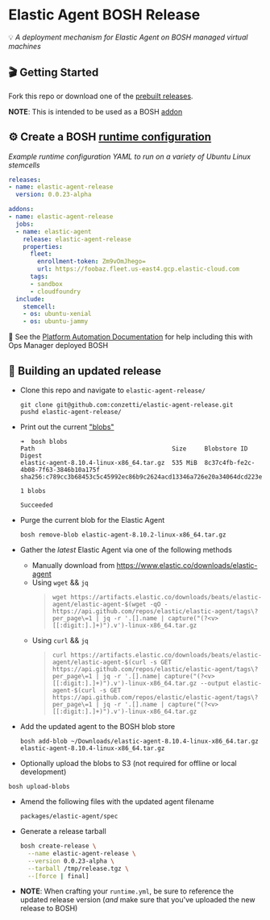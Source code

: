 Elastic Agent BOSH Release
===========================
💡 _A deployment mechanism for Elastic Agent on BOSH managed virtual machines_

## 🎬 Getting Started

Fork this repo or download one of the [prebuilt releases](https://github.com/conzetti/elastic-agent-release/releases).

**NOTE**: This is intended to be used as a BOSH [addon](https://bosh.io/docs/runtime-config/#update)

## ⚙️ Create a BOSH [runtime configuration](manifests/runtime.yml)
_Example runtime configuration YAML to run on a variety of Ubuntu Linux stemcells_

```yml
releases:
- name: elastic-agent-release
  version: 0.0.23-alpha

addons:
- name: elastic-agent-release
  jobs:
  - name: elastic-agent
    release: elastic-agent-release
    properties:
      fleet:
        enrollment-token: Zm9vOmJhego=
        url: https://foobaz.fleet.us-east4.gcp.elastic-cloud.com
      tags:
      - sandbox
      - cloudfoundry
  include:
    stemcell:
    - os: ubuntu-xenial
    - os: ubuntu-jammy
```

📣 See the [Platform Automation Documentation](https://docs.pivotal.io/platform-automation/v5.0/tasks.html#update-runtime-config) for help including this with Ops Manager deployed BOSH

## 🔨 Building an updated release
* Clone this repo and navigate to `elastic-agent-release/`
  ```console
  git clone git@github.com:conzetti/elastic-agent-release.git
  pushd elastic-agent-release/
  ```

* Print out the current ["blobs" ](https://bosh.io/docs/release-blobs/)
  ```console
  ➜  bosh blobs
  Path                                      Size     Blobstore ID                          Digest
  elastic-agent-8.10.4-linux-x86_64.tar.gz  535 MiB  8c37c4fb-fe2c-4b08-7f63-3846b10a175f  sha256:c789cc3b68453c5c45992ec86b9c2624acd13346a726e20a34064dcd223e470b

  1 blobs

  Succeeded
  ```

* Purge the current blob for the Elastic Agent
  ```console
  bosh remove-blob elastic-agent-8.10.2-linux-x86_64.tar.gz
  ```

* Gather the _latest_ Elastic Agent via one of the following methods
  * Manually download from https://www.elastic.co/downloads/elastic-agent
  * Using `wget` && `jq`
    > ```wget https://artifacts.elastic.co/downloads/beats/elastic-agent/elastic-agent-$(wget -qO - https://api.github.com/repos/elastic/elastic-agent/tags\?per_page\=1 | jq -r '.[].name | capture("(?<v>[[:digit:].]+)").v')-linux-x86_64.tar.gz```
  * Using `curl` && `jq`
    > ```curl https://artifacts.elastic.co/downloads/beats/elastic-agent/elastic-agent-$(curl -s GET https://api.github.com/repos/elastic/elastic-agent/tags\?per_page\=1 | jq -r '.[].name| capture("(?<v>[[:digit:].]+)").v')-linux-x86_64.tar.gz --output elastic-agent-$(curl -s GET https://api.github.com/repos/elastic/elastic-agent/tags\?per_page\=1 | jq -r '.[].name | capture("(?<v>[[:digit:].]+)").v')-linux-x86_64.tar.gz```

* Add the updated agent to the BOSH blob store
  ```console
  bosh add-blob ~/Downloads/elastic-agent-8.10.4-linux-x86_64.tar.gz elastic-agent-8.10.4-linux-x86_64.tar.gz
  ```

* Optionally upload the blobs to S3 (not required for offline or local development)
```console
bosh upload-blobs
```

* Amend the following files with the updated agent filename
  ```
  packages/elastic-agent/spec
  ```

* Generate a release tarball
  ```bash
  bosh create-release \
    --name elastic-agent-release \
    --version 0.0.23-alpha \
    --tarball /tmp/release.tgz \
    --[force | final]
  ```

* **NOTE**: When crafting your `runtime.yml`, be sure to reference the updated release version (_and_ make sure that you've uploaded the new release to BOSH)